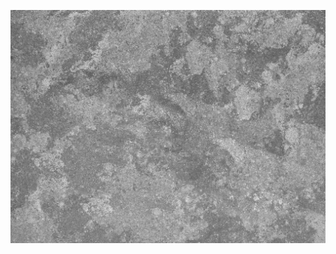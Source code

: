 

![Imagen personalizada](https://github.com/PipByter/PipByter/blob/main/pexels-scottwebb-3255763.jpg)
